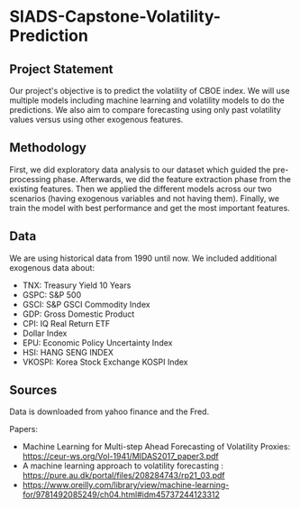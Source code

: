 # SIADS-Capstone-Volatility-Prediction


## Project Statement

Our project's objective is to predict the volatility of CBOE index. We will use multiple models including machine learning and volatility models to do the predictions. We also aim to compare forecasting using only past volatility values versus using other exogenous features.  

## Methodology

First, we did exploratory data analysis to our dataset which guided the pre-processing phase. Afterwards, we did the feature extraction phase from the existing features. Then we applied the different models across our two scenarios (having exogenous variables and not having them). Finally, we train the model with best performance and get the most important features.

## Data

We are using historical data from 1990 until now. We included additional exogenous data about:
- TNX: Treasury Yield 10 Years
- GSPC: S&P 500 
- GSCI: S&P GSCI Commodity Index
- GDP: Gross Domestic Product
- CPI: IQ Real Return ETF
- Dollar Index
- EPU: Economic Policy Uncertainty Index
- HSI: HANG SENG INDEX
- VKOSPI: Korea Stock Exchange KOSPI Index

## Sources

Data is downloaded from yahoo finance and the Fred. 

Papers:
- Machine Learning for Multi-step Ahead Forecasting of Volatility Proxies: https://ceur-ws.org/Vol-1941/MIDAS2017_paper3.pdf
- A machine learning approach to volatility forecasting : https://pure.au.dk/portal/files/208284743/rp21_03.pdf
- https://www.oreilly.com/library/view/machine-learning-for/9781492085249/ch04.html#idm45737244123312
